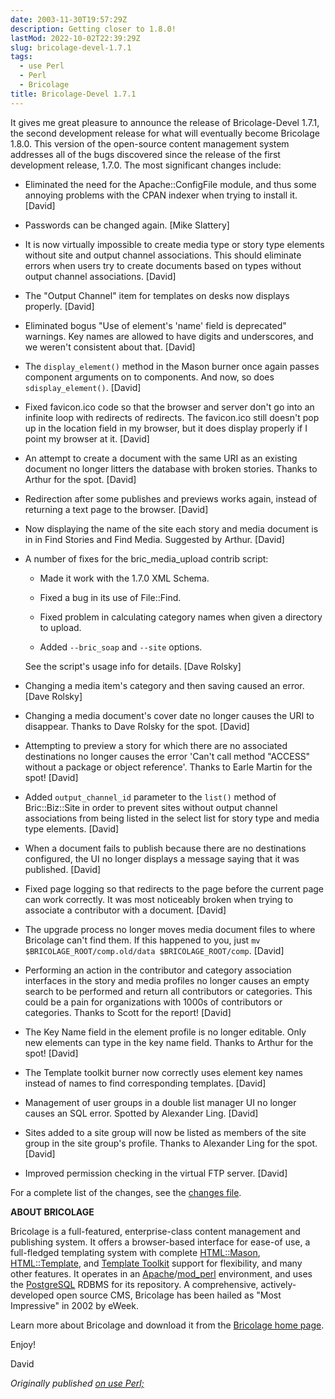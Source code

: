 ```yaml
---
date: 2003-11-30T19:57:29Z
description: Getting closer to 1.8.0!
lastMod: 2022-10-02T22:39:29Z
slug: bricolage-devel-1.7.1
tags:
  - use Perl
  - Perl
  - Bricolage
title: Bricolage-Devel 1.7.1
---
```


It gives me great pleasure to announce the release of Bricolage-Devel
1.7.1, the second development release for what will eventually become
Bricolage 1.8.0. This version of the open-source content management
system addresses all of the bugs discovered since the release of the
first development release, 1.7.0. The most significant changes include:

*   Eliminated the need for the Apache::ConfigFile module, and thus
    some annoying problems with the CPAN indexer when trying to install
    it. [David]

*   Passwords can be changed again. [Mike Slattery]

*   It is now virtually impossible to create media type or story type
    elements without site and output channel associations. This should
    eliminate errors when users try to create documents based on types
    without output channel associations. [David]

*   The "Output Channel" item for templates on desks now displays
    properly. [David]

*   Eliminated bogus "Use of element's 'name' field is deprecated"
    warnings. Key names are allowed to have digits and underscores, and
    we weren't consistent about that. [David]

*   The `display_element()` method in the Mason burner once again
    passes component arguments on to components. And now, so does
    `sdisplay_element()`. [David]

*   Fixed favicon.ico code so that the browser and server don't go into
    an infinite loop with redirects of redirects. The favicon.ico still
    doesn't pop up in the location field in my browser, but it does
    display properly if I point my browser at it. [David]

*   An attempt to create a document with the same URI as an existing
    document no longer litters the database with broken stories. Thanks
    to Arthur for the spot. [David]

*   Redirection after some publishes and previews works again, instead
    of returning a text page to the browser. [David]

*   Now displaying the name of the site each story and media document
    is in in Find Stories and Find Media. Suggested by Arthur. [David]

*   A number of fixes for the bric_media_upload contrib script:

      * Made it work with the 1.7.0 XML Schema.

      * Fixed a bug in its use of File::Find.

      * Fixed problem in calculating category names when given a
        directory to upload.

      * Added `--bric_soap` and `--site` options.

    See the script's usage info for details. [Dave Rolsky]

*   Changing a media item's category and then saving caused an error.
    [Dave Rolsky]

*   Changing a media document's cover date no longer causes the URI to
    disappear. Thanks to Dave Rolsky for the spot. [David]

*   Attempting to preview a story for which there are no associated
    destinations no longer causes the error 'Can't call method "ACCESS"
    without a package or object reference'. Thanks to Earle Martin for
    the spot! [David]

*   Added `output_channel_id` parameter to the `list()` method of
    Bric::Biz::Site in order to prevent sites without output channel
    associations from being listed in the select list for story type
    and media type elements. [David]

*   When a document fails to publish because there are no destinations
    configured, the UI no longer displays a message saying that it was
    published. [David]

*   Fixed page logging so that redirects to the page before the current
    page can work correctly. It was most noticeably broken when trying
    to associate a contributor with a document. [David]

*   The upgrade process no longer moves media document files to where
    Bricolage can't find them. If this happened to you, just `mv
    $BRICOLAGE_ROOT/comp.old/data $BRICOLAGE_ROOT/comp`. [David]

*   Performing an action in the contributor and category association
    interfaces in the story and media profiles no longer causes an
    empty search to be performed and return all contributors or
    categories. This could be a pain for organizations with 1000s of
    contributors or categories. Thanks to Scott for the report! [David]

*   The Key Name field in the element profile is no longer editable.
    Only new elements can type in the key name field. Thanks to Arthur
    for the spot! [David]

*   The Template toolkit burner now correctly uses element key names
    instead of names to find corresponding templates. [David]

*   Management of user groups in a double list manager UI no longer
    causes an SQL error. Spotted by Alexander Ling. [David]

*   Sites added to a site group will now be listed as members of the
    site group in the site group's profile. Thanks to Alexander Ling
    for the spot. [David]

*   Improved permission checking in the virtual FTP server. [David]

For a complete list of the changes, see the [changes file].

**ABOUT BRICOLAGE**

Bricolage is a full-featured, enterprise-class content management and publishing
system. It offers a browser-based interface for ease-of use, a full-fledged
templating system with complete [HTML::Mason], [HTML::Template], and [Template
Toolkit] support for flexibility, and many other features. It operates in an
[Apache]/[mod_perl] environment, and uses the [PostgreSQL] RDBMS for its
repository. A comprehensive, actively-developed open source CMS, Bricolage has
been hailed as "Most Impressive" in 2002 by eWeek.

Learn more about Bricolage and download it from the [Bricolage home page].

Enjoy!

David

*Originally published [on use Perl;]*

  [changes file]: http://sourceforge.net/project/shownotes.php?release_id=200856
  [HTML::Mason]: http://www.masonhq.com/
  [HTML::Template]: http://search.cpan.org/dist/HTML-Template/
  [Template Toolkit]: http://www.tt2.org/
  [Apache]: http://httpd.apache.org/
  [mod_perl]: http://perl.apache.org/
  [PostgreSQL]: http://www.postgresql.org/
  [Bricolage home page]: http://bricolage.cc/
  [on use Perl;]: https://use-perl.github.io/user/Theory/journal/16084/
    "use.perl.org journal of Theory: “Bricolage-Devel 1.7.1”"
